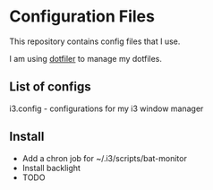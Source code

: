 # Configuration Files
This repository contains config files that I use.

I am using [dotfiler](https://github.com/svetlyak40wt/dotfiler) to manage my dotfiles.

## List of configs
i3.config - configurations for my i3 window manager

## Install
* Add a chron job for ~/.i3/scripts/bat-monitor
* Install backlight
* TODO
